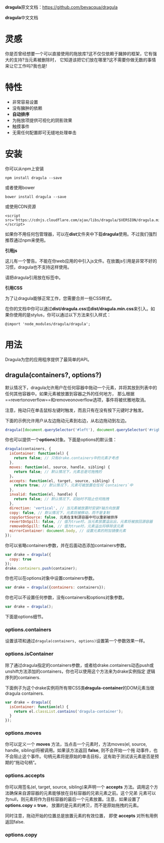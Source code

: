**dragula**原文文档：<https://github.com/bevacqua/dragula>

**dragula**中文文档

# 灵感

你是否曾经想要一个可以直接使用的拖放库?这不仅仅依赖于臃肿的框架，它有强大的支持?当元素被删除时，
它知道该把它们放在哪里?这不需要你做无数的事情来让它工作吗?我也是!

# 特性

- 非常容易设置
- 没有臃肿的依赖
- **自动排序**
- 为拖放项提供可视化的阴影效果
- 触摸事件
- 无需任何配置即可无缝地处理单击

# 安装

你可以从npm上安装

```
npm install dragula --save
```

或者使用bower

```
bower install dragula --save
```

或使用CDN资源

```
<script src='https://cdnjs.cloudflare.com/ajax/libs/dragula/$VERSION/dragula.min.js'></script>
```

如果你不用任何包管理器，可以在**dist**文件夹中下载**dragula**使用。不过我们强烈推荐通过npm来使用。

**引用js**

这儿有一个警告。不能在你web应用的<head>中引入js文件。在<head>放置js引用是非常不好的习惯，dragula也不支持这样使用。

请把dragula引用放在<body>标签中。

**引用CSS**

为了让dragula能够正常工作，您需要合并一些CSS样式。

在你的文档中你可以通过**dist/dragula.css**或**dist/dragula.min.css**来引入。如果你使用的是stylus，你可以通过以下方法来引入样式：
```
@import 'node_modules/dragula/dragula';
```

# 用法

Dragula为您的应用程序提供了最简单的API。

## dragula(containers?, options?)

默认情况下，dragula允许用户在任何容器中拖动一个元素，并将其放到列表中的任何其他容器中。如果元素被放置到容器之外的任何地方，
那么根据==revertonoverflow==和removeonoverflow选项，事件将被优雅地取消。

注意，拖动只在单击鼠标左键时触发，而且只有在没有按下元键时才触发。

下面的示例允许用户从左边拖动元素到右边，从右边拖动到左边。

```js
dragula([document.querySelector('#left'), document.querySelector('#right')]);
```

你也可以提供一个**options**对象。下面是options的默认值：

```js
dragula(containers, {
  isContainer: function(el) {
    return false; // 只有drake.containers中的元素才考虑
  },
  moves: function(el, source, handle, sibling) {
    return false; // 默认情况下，元素总是可拖拽的
  }，
  accepts: function(el, target, source, sibling) {
    return true; // 默认情况下，元素可被放置在任何`containers`中
  },
  invalid: function(el, handle) {
    return false; // 默认情况下，初始时不阻止任何拖拽
  },
  direction: 'vertical', // 当元素被放置时安装Y轴方向放置
  copy: false, // 默认情况下，元素将被移动，而不是复制
  copySortSource: false, 元素在复制源容器中可以重新被排序
  revertOnSpill: false, // 值为true时，当元素放置溢出出，元素将被放回源容器
  removeOnSpill: false, // 值为true时，元素溢出将移除该元素
  mirrorContainer: document.body, // 设置元素的附加镜像元素
});
```
你可以省略containers参数，并在后面动态添加containers参数。

```js
var drake = dragula({
  copy: true
});
drake.containers.push(container);
```

你也可以在options对象中设置containers参数。

```js
var drake = dragula({containers: containers});
```

你也可以不设置任何参数，没有containers和options对象参数。

```js
var drake = dragula();
```

下面是options细节。

### options.containers

设置该项和通过`dragula(containers, options)`设置第一个参数效果一样。

### options.isContainer

除了通过dragula指定的containers参数，或者给drake.containers动态push或unshift方法添加的containers，你也可以使用这个方法来为drake实例指定
逻辑序列的containers.

下面例子为这个drake实例将所有带CSS类**dragula-container**的DOM元素当做dragula containers.

```js
var drake = dragula({
  isContainer: function(el) {
    return el.classList.contains('dragula-container');
  }
});
```

### options.moves

你可以定义一个 **moves** 方法，当点击一个元素时，方法moves(el, source, handle, sibling)将被调用。如果该方法返回 **false**, 则不会开始一个拖
动事件，也不会阻止这个事件。句柄元素将是原始的单击目标，这有助于测试该元素是否是预期的“拖动句柄”。

### options.accepts

你可以用签名(el, target, source, sibling)来声明一个 **accepts** 方法。调用这个方法确保来自源容器的元素能够放在目标容器的兄弟元素之前。这个兄弟
元素可以为null，则元素将作为目标容器的最后一个元素放置。注意，如果设置了 **options.copy = true**， 放置的是元素的拷贝，而不是原始拖拽的元素。

同时注意，拖动开始的位置总是放置元素的有效位置， 即使 **accepts** 对所有用例返回false.

### options.copy






